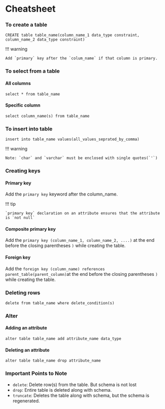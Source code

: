 # Cheatsheet

### To create a table

`CREATE table table_name(column_name_1 data_type constraint, column_name_2 data_type constraint)`&#x20;

!!! warning

    Add `primary` key after the `colum_name` if that column is primary.

### To select from a table

#### All columns

`select * from table_name`

#### Specific column

`select column_name(s) from table_name`

### To insert into table

`insert into table_name values(all_values_seprated_by_comma)`

!!! warning

    Note: `char` and `varchar` must be enclosed with single quotes(`'`)

### Creating keys

#### Primary key

Add the `primary key` keyword after the column_name.

!!! tip

    `primary key` declaration on an attribute ensures that the attribute is `not null`

#### Composite primary key

Add the `primary key (column_name_1, column_name_2, ....)` at the end before the closing parentheses `)` while creating the table.

#### Foreign key

Add the `foreign key (column_name) references parent_table(parent_column)`at the end before the closing parentheses `)` while creating the table.

####

### Deleting rows

`delete from table_name where delete_condition(s)`

### Alter

#### Adding an attribute

`alter table table_name add attribute_name data_type`

#### Deleting an attribute

`alter table table_name drop attribute_name`

### Important Points to Note

- `delete`: Delete row(s) from the table. But schema is not lost
- `drop`: Entire table is deleted along with schema.
- `truncate`: Deletes the table along with schema, but the schema is regenerated.

